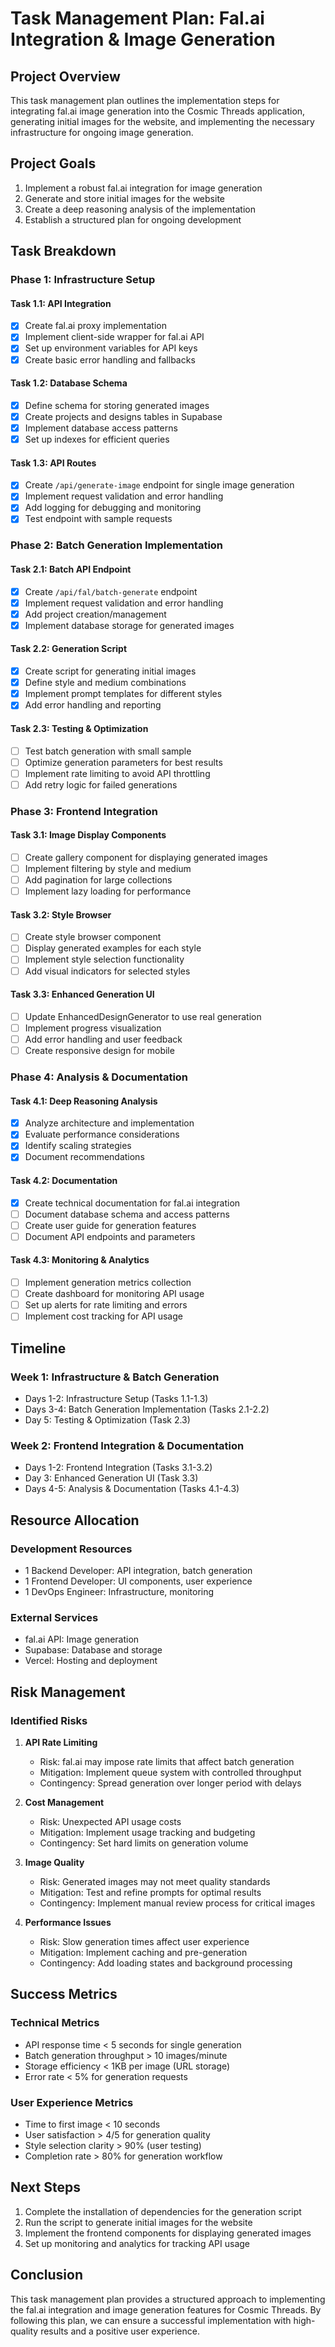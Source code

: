 # Task Management Plan: Fal.ai Integration & Image Generation

## Project Overview

This task management plan outlines the implementation steps for integrating fal.ai image generation into the Cosmic Threads application, generating initial images for the website, and implementing the necessary infrastructure for ongoing image generation.

## Project Goals

1. Implement a robust fal.ai integration for image generation
2. Generate and store initial images for the website
3. Create a deep reasoning analysis of the implementation
4. Establish a structured plan for ongoing development

## Task Breakdown

### Phase 1: Infrastructure Setup

#### Task 1.1: API Integration
- [x] Create fal.ai proxy implementation
- [x] Implement client-side wrapper for fal.ai API
- [x] Set up environment variables for API keys
- [x] Create basic error handling and fallbacks

#### Task 1.2: Database Schema
- [x] Define schema for storing generated images
- [x] Create projects and designs tables in Supabase
- [x] Implement database access patterns
- [x] Set up indexes for efficient queries

#### Task 1.3: API Routes
- [x] Create `/api/generate-image` endpoint for single image generation
- [x] Implement request validation and error handling
- [x] Add logging for debugging and monitoring
- [x] Test endpoint with sample requests

### Phase 2: Batch Generation Implementation

#### Task 2.1: Batch API Endpoint
- [x] Create `/api/fal/batch-generate` endpoint
- [x] Implement request validation and error handling
- [x] Add project creation/management
- [x] Implement database storage for generated images

#### Task 2.2: Generation Script
- [x] Create script for generating initial images
- [x] Define style and medium combinations
- [x] Implement prompt templates for different styles
- [x] Add error handling and reporting

#### Task 2.3: Testing & Optimization
- [ ] Test batch generation with small sample
- [ ] Optimize generation parameters for best results
- [ ] Implement rate limiting to avoid API throttling
- [ ] Add retry logic for failed generations

### Phase 3: Frontend Integration

#### Task 3.1: Image Display Components
- [ ] Create gallery component for displaying generated images
- [ ] Implement filtering by style and medium
- [ ] Add pagination for large collections
- [ ] Implement lazy loading for performance

#### Task 3.2: Style Browser
- [ ] Create style browser component
- [ ] Display generated examples for each style
- [ ] Implement style selection functionality
- [ ] Add visual indicators for selected styles

#### Task 3.3: Enhanced Generation UI
- [ ] Update EnhancedDesignGenerator to use real generation
- [ ] Implement progress visualization
- [ ] Add error handling and user feedback
- [ ] Create responsive design for mobile

### Phase 4: Analysis & Documentation

#### Task 4.1: Deep Reasoning Analysis
- [x] Analyze architecture and implementation
- [x] Evaluate performance considerations
- [x] Identify scaling strategies
- [x] Document recommendations

#### Task 4.2: Documentation
- [x] Create technical documentation for fal.ai integration
- [ ] Document database schema and access patterns
- [ ] Create user guide for generation features
- [ ] Document API endpoints and parameters

#### Task 4.3: Monitoring & Analytics
- [ ] Implement generation metrics collection
- [ ] Create dashboard for monitoring API usage
- [ ] Set up alerts for rate limiting and errors
- [ ] Implement cost tracking for API usage

## Timeline

### Week 1: Infrastructure & Batch Generation
- Days 1-2: Infrastructure Setup (Tasks 1.1-1.3)
- Days 3-4: Batch Generation Implementation (Tasks 2.1-2.2)
- Day 5: Testing & Optimization (Task 2.3)

### Week 2: Frontend Integration & Documentation
- Days 1-2: Frontend Integration (Tasks 3.1-3.2)
- Day 3: Enhanced Generation UI (Task 3.3)
- Days 4-5: Analysis & Documentation (Tasks 4.1-4.3)

## Resource Allocation

### Development Resources
- 1 Backend Developer: API integration, batch generation
- 1 Frontend Developer: UI components, user experience
- 1 DevOps Engineer: Infrastructure, monitoring

### External Services
- fal.ai API: Image generation
- Supabase: Database and storage
- Vercel: Hosting and deployment

## Risk Management

### Identified Risks

1. **API Rate Limiting**
   - Risk: fal.ai may impose rate limits that affect batch generation
   - Mitigation: Implement queue system with controlled throughput
   - Contingency: Spread generation over longer period with delays

2. **Cost Management**
   - Risk: Unexpected API usage costs
   - Mitigation: Implement usage tracking and budgeting
   - Contingency: Set hard limits on generation volume

3. **Image Quality**
   - Risk: Generated images may not meet quality standards
   - Mitigation: Test and refine prompts for optimal results
   - Contingency: Implement manual review process for critical images

4. **Performance Issues**
   - Risk: Slow generation times affect user experience
   - Mitigation: Implement caching and pre-generation
   - Contingency: Add loading states and background processing

## Success Metrics

### Technical Metrics
- API response time < 5 seconds for single generation
- Batch generation throughput > 10 images/minute
- Storage efficiency < 1KB per image (URL storage)
- Error rate < 5% for generation requests

### User Experience Metrics
- Time to first image < 10 seconds
- User satisfaction > 4/5 for generation quality
- Style selection clarity > 90% (user testing)
- Completion rate > 80% for generation workflow

## Next Steps

1. Complete the installation of dependencies for the generation script
2. Run the script to generate initial images for the website
3. Implement the frontend components for displaying generated images
4. Set up monitoring and analytics for tracking API usage

## Conclusion

This task management plan provides a structured approach to implementing the fal.ai integration and image generation features for Cosmic Threads. By following this plan, we can ensure a successful implementation with high-quality results and a positive user experience.

